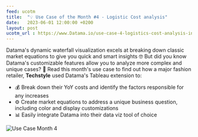 ```yaml
---
feed: ucotm
title:  "💡 Use Case of the Month #4 - Logistic Cost analysis"
date:   2023-06-01 12:00:00 +0200
layout: post
ucotm_url : https://www.Datama.io/use-case-4-logistics-cost-analysis-in-tableau/
---
```



Datama's dynamic waterfall visualization excels at breaking down classic market equations to give you quick and smart insights 🤓 But did you know Datama's customizable features allow you to analyze more complex and unique cases? 🤯 Read this month's use case to find out how a major fashion retailer, **Techstyle** used Datama's Tableau extension to:

* 💰 Break down their YoY costs and identify the factors responsible for any increases
* ⚙️ Create market equations to address a unique business question, including color and display customizations
* 📊 Easily integrate Datama into their data viz tool of choice


 ![Use Case Month 4]({{site.url}}/{{site.baseurl}}/_posts/use_cases_of_the_month/images/UCOTM4.webp)
